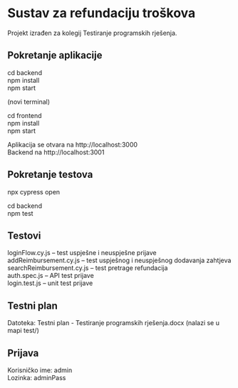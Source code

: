 # Sustav za refundaciju troškova

Projekt izrađen za kolegij Testiranje programskih rješenja.

## Pokretanje aplikacije

cd backend  
npm install  
npm start

(novi terminal)

cd frontend  
npm install  
npm start

Aplikacija se otvara na http://localhost:3000  
Backend na http://localhost:3001

## Pokretanje testova

npx cypress open

cd backend  
npm test

## Testovi

loginFlow.cy.js – test uspješne i neuspješne prijave  
addReimbursement.cy.js – test uspješnog i neuspješnog dodavanja zahtjeva  
searchReimbursement.cy.js – test pretrage refundacija  
auth.spec.js – API test prijave  
login.test.js – unit test prijave

## Testni plan

Datoteka: Testni plan - Testiranje programskih rješenja.docx (nalazi se u mapi test/)

## Prijava

Korisničko ime: admin  
Lozinka: adminPass
